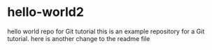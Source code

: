 # hello-world2
hello world repo for Git tutorial
this is an example repository for a Git tutorial.
here is another change to the readme file 

